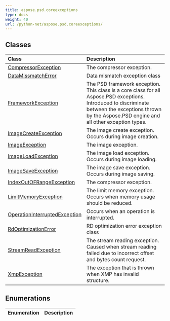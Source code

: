 ```yaml
---
title: aspose.psd.coreexceptions
type: docs
weight: 40
url: /python-net/aspose.psd.coreexceptions/
---
```





## **Classes**
| **Class** | **Description** |
| :- | :- |
| [CompressorException](/psd/python-net/aspose.psd.coreexceptions/compressorexception/) | The compressor exception. |
| [DataMissmatchError](/psd/python-net/aspose.psd.coreexceptions/datamissmatcherror/) | Data mismatch exception class |
| [FrameworkException](/psd/python-net/aspose.psd.coreexceptions/frameworkexception/) | The PSD framework exception. This class is a core class for all Aspose.PSD exceptions.<br/>            Introduced to discriminate between the exceptions thrown by the Aspose.PSD engine and all other exception types. |
| [ImageCreateException](/psd/python-net/aspose.psd.coreexceptions/imagecreateexception/) | The image create exception. Occurs during image creation. |
| [ImageException](/psd/python-net/aspose.psd.coreexceptions/imageexception/) | The image exception. |
| [ImageLoadException](/psd/python-net/aspose.psd.coreexceptions/imageloadexception/) | The image load exception. Occurs during image loading. |
| [ImageSaveException](/psd/python-net/aspose.psd.coreexceptions/imagesaveexception/) | The image save exception. Occurs during image saving. |
| [IndexOutOFRangeException](/psd/python-net/aspose.psd.coreexceptions/indexoutofrangeexception/) | The compressor exception. |
| [LimitMemoryException](/psd/python-net/aspose.psd.coreexceptions/limitmemoryexception/) | The limit memory exception. Occurs when memory usage should be reduced. |
| [OperationInterruptedException](/psd/python-net/aspose.psd.coreexceptions/operationinterruptedexception/) | Occurs when an operation is interrupted. |
| [RdOptimizationError](/psd/python-net/aspose.psd.coreexceptions/rdoptimizationerror/) | RD optimization error exception class |
| [StreamReadException](/psd/python-net/aspose.psd.coreexceptions/streamreadexception/) | The stream reading exception. Caused when stream reading failed due to incorrect offset and bytes count request. |
| [XmpException](/psd/python-net/aspose.psd.coreexceptions/xmpexception/) | The exception that is thrown when XMP has invalid structure. |
## **Enumerations**
| **Enumeration** | **Description** |
| :- | :- |
